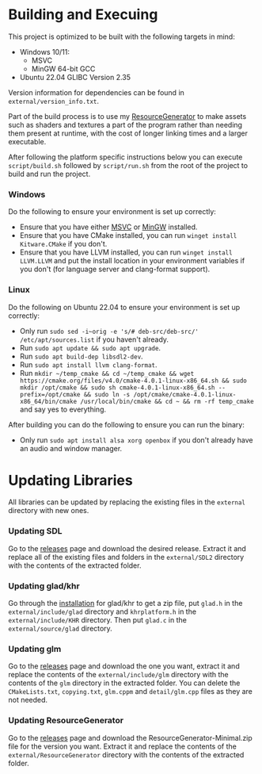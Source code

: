 # Building and Execuing
This project is optimized to be built with the following targets in mind:
- Windows 10/11:
  - MSVC
  - MinGW 64-bit GCC
- Ubuntu 22.04 GLIBC Version 2.35

Version information for dependencies can be found in `external/version_info.txt`.

Part of the build process is to use my [ResourceGenerator](https://github.com/ConnorSweeneyDev/ResourceGenerator) to
make assets such as shaders and textures a part of the program rather than needing them present at runtime, with the
cost of longer linking times and a larger executable.

After following the platform specific instructions below you can execute `script/build.sh` followed by `script/run.sh`
from the root of the project to build and run the project.

### Windows
Do the following to ensure your environment is set up correctly:
- Ensure that you have either [MSVC](https://visualstudio.microsoft.com/downloads/) or [MinGW](https://winlibs.com/)
  installed.
- Ensure that you have CMake installed, you can run `winget install Kitware.CMake` if you don't.
- Ensure that you have LLVM installed, you can run `winget install LLVM.LLVM` and put the install location in your
  environment variables if you don't (for language server and clang-format support).

### Linux
Do the following on Ubuntu 22.04 to ensure your environment is set up correctly:
- Only run `sudo sed -i~orig -e 's/# deb-src/deb-src/' /etc/apt/sources.list` if you haven't already.
- Run `sudo apt update && sudo apt upgrade`.
- Run `sudo apt build-dep libsdl2-dev`.
- Run `sudo apt install llvm clang-format`.
- Run `mkdir ~/temp_cmake && cd ~/temp_cmake && wget https://cmake.org/files/v4.0/cmake-4.0.1-linux-x86_64.sh && sudo
  mkdir /opt/cmake && sudo sh cmake-4.0.1-linux-x86_64.sh --prefix=/opt/cmake && sudo ln -s
  /opt/cmake/cmake-4.0.1-linux-x86_64/bin/cmake /usr/local/bin/cmake && cd ~ && rm -rf temp_cmake` and say yes to
  everything.

After building you can do the following to ensure you can run the binary:
- Only run `sudo apt install alsa xorg openbox` if you don't already have an audio and window manager.

# Updating Libraries
All libraries can be updated by replacing the existing files in the `external` directory with new ones.

### Updating SDL
Go to the [releases](https://github.com/libsdl-org/SDL/releases) page and download the desired release. Extract it and
replace all of the existing files and folders in the `external/SDL2` directory with the contents of the extracted
folder.

### Updating glad/khr
Go through the [installation](https://glad.dav1d.de/) for glad/khr to get a zip file, put `glad.h` in the
`external/include/glad` directory and `khrplatform.h` in the `external/include/KHR` directory. Then put `glad.c` in the
`external/source/glad` directory.

### Updating glm
Go to the [releases](https://github.com/g-truc/glm/releases) page and download the one you want, extract it and replace
the contents of the `external/include/glm` directory with the contents of the `glm` directory in the extracted folder.
You can delete the `CMakeLists.txt`, `copying.txt`, `glm.cppm` and `detail/glm.cpp` files as they are not needed.

### Updating ResourceGenerator
Go to the [releases](https://github.com/ConnorSweeneyDev/ResourceGenerator/releases) page and download the
ResourceGenerator-Minimal.zip file for the version you want. Extract it and replace the contents of the
`external/ResourceGenerator` directory with the contents of the extracted folder.
